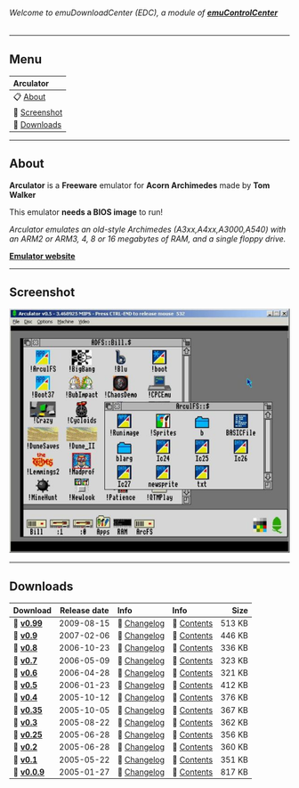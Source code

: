 ###### Welcome to emuDownloadCenter (EDC), a module of [**emuControlCenter**](https://github.com/PhoenixInteractiveNL/emuControlCenter/wiki/)
***
## Menu
| **Arculator** |
|:---------|
| :clipboard: [About](#about) |
| :sunrise: [Screenshot](#screenshot) |
| :floppy_disk: [Downloads](#downloads) |
***
## About
**Arculator** is a **Freeware** emulator for **Acorn Archimedes** made by **Tom Walker**

This emulator **needs a BIOS image** to run!

_Arculator emulates an old-style Archimedes (A3xx,A4xx,A3000,A540) with an ARM2 or ARM3, 4, 8 or 16 megabytes of RAM, and a single floppy drive._

[**Emulator website**](http://b-em.bbcmicro.com/arculator/)
***
## Screenshot
![](https://raw.githubusercontent.com/PhoenixInteractiveNL/edc-masterhook/master/downloadhooks/arculator/arculator_screen.jpg)
***
## Downloads
| Download | Release date  | Info       | Info       | Size       |
|:---------|:-------------:|:-----------|:-----------|-----------:|
| :floppy_disk: [**v0.99**](https://github.com/PhoenixInteractiveNL/edc-repo0001/raw/master/arculator/0.99.7z) | 2009-08-15 | :page_facing_up: [Changelog](https://github.com/PhoenixInteractiveNL/edc-repo0001/blob/master/arculator/0.99_changelog.txt) | :mag_right: [Contents](https://github.com/PhoenixInteractiveNL/edc-repo0001/blob/master/arculator/0.99_contents.txt) | 513 KB |
| :floppy_disk: [**v0.9**](https://github.com/PhoenixInteractiveNL/edc-repo0001/raw/master/arculator/0.9.7z) | 2007-02-06 | :page_facing_up: [Changelog](https://github.com/PhoenixInteractiveNL/edc-repo0001/blob/master/arculator/0.9_changelog.txt) | :mag_right: [Contents](https://github.com/PhoenixInteractiveNL/edc-repo0001/blob/master/arculator/0.9_contents.txt) | 446 KB |
| :floppy_disk: [**v0.8**](https://github.com/PhoenixInteractiveNL/edc-repo0001/raw/master/arculator/0.8.7z) | 2006-10-23 | :page_facing_up: [Changelog](https://github.com/PhoenixInteractiveNL/edc-repo0001/blob/master/arculator/0.8_changelog.txt) | :mag_right: [Contents](https://github.com/PhoenixInteractiveNL/edc-repo0001/blob/master/arculator/0.8_contents.txt) | 336 KB |
| :floppy_disk: [**v0.7**](https://github.com/PhoenixInteractiveNL/edc-repo0001/raw/master/arculator/0.7.7z) | 2006-05-09 | :page_facing_up: [Changelog](https://github.com/PhoenixInteractiveNL/edc-repo0001/blob/master/arculator/0.7_changelog.txt) | :mag_right: [Contents](https://github.com/PhoenixInteractiveNL/edc-repo0001/blob/master/arculator/0.7_contents.txt) | 323 KB |
| :floppy_disk: [**v0.6**](https://github.com/PhoenixInteractiveNL/edc-repo0001/raw/master/arculator/0.6.7z) | 2006-04-28 | :page_facing_up: [Changelog](https://github.com/PhoenixInteractiveNL/edc-repo0001/blob/master/arculator/0.6_changelog.txt) | :mag_right: [Contents](https://github.com/PhoenixInteractiveNL/edc-repo0001/blob/master/arculator/0.6_contents.txt) | 321 KB |
| :floppy_disk: [**v0.5**](https://github.com/PhoenixInteractiveNL/edc-repo0001/raw/master/arculator/0.5.7z) | 2006-01-23 | :page_facing_up: [Changelog](https://github.com/PhoenixInteractiveNL/edc-repo0001/blob/master/arculator/0.5_changelog.txt) | :mag_right: [Contents](https://github.com/PhoenixInteractiveNL/edc-repo0001/blob/master/arculator/0.5_contents.txt) | 412 KB |
| :floppy_disk: [**v0.4**](https://github.com/PhoenixInteractiveNL/edc-repo0001/raw/master/arculator/0.4.7z) | 2005-10-12 | :page_facing_up: [Changelog](https://github.com/PhoenixInteractiveNL/edc-repo0001/blob/master/arculator/0.4_changelog.txt) | :mag_right: [Contents](https://github.com/PhoenixInteractiveNL/edc-repo0001/blob/master/arculator/0.4_contents.txt) | 376 KB |
| :floppy_disk: [**v0.35**](https://github.com/PhoenixInteractiveNL/edc-repo0001/raw/master/arculator/0.35.7z) | 2005-10-05 | :page_facing_up: [Changelog](https://github.com/PhoenixInteractiveNL/edc-repo0001/blob/master/arculator/0.35_changelog.txt) | :mag_right: [Contents](https://github.com/PhoenixInteractiveNL/edc-repo0001/blob/master/arculator/0.35_contents.txt) | 367 KB |
| :floppy_disk: [**v0.3**](https://github.com/PhoenixInteractiveNL/edc-repo0001/raw/master/arculator/0.3.7z) | 2005-08-22 | :page_facing_up: [Changelog](https://github.com/PhoenixInteractiveNL/edc-repo0001/blob/master/arculator/0.3_changelog.txt) | :mag_right: [Contents](https://github.com/PhoenixInteractiveNL/edc-repo0001/blob/master/arculator/0.3_contents.txt) | 362 KB |
| :floppy_disk: [**v0.25**](https://github.com/PhoenixInteractiveNL/edc-repo0001/raw/master/arculator/0.25.7z) | 2005-06-28 | :page_facing_up: [Changelog](https://github.com/PhoenixInteractiveNL/edc-repo0001/blob/master/arculator/0.25_changelog.txt) | :mag_right: [Contents](https://github.com/PhoenixInteractiveNL/edc-repo0001/blob/master/arculator/0.25_contents.txt) | 356 KB |
| :floppy_disk: [**v0.2**](https://github.com/PhoenixInteractiveNL/edc-repo0001/raw/master/arculator/0.2.7z) | 2005-06-28 | :page_facing_up: [Changelog](https://github.com/PhoenixInteractiveNL/edc-repo0001/blob/master/arculator/0.2_changelog.txt) | :mag_right: [Contents](https://github.com/PhoenixInteractiveNL/edc-repo0001/blob/master/arculator/0.2_contents.txt) | 360 KB |
| :floppy_disk: [**v0.1**](https://github.com/PhoenixInteractiveNL/edc-repo0001/raw/master/arculator/0.1.7z) | 2005-05-22 | :page_facing_up: [Changelog](https://github.com/PhoenixInteractiveNL/edc-repo0001/blob/master/arculator/0.1_changelog.txt) | :mag_right: [Contents](https://github.com/PhoenixInteractiveNL/edc-repo0001/blob/master/arculator/0.1_contents.txt) | 351 KB |
| :floppy_disk: [**v0.0.9**](https://github.com/PhoenixInteractiveNL/edc-repo0001/raw/master/arculator/0.0.9.7z) | 2005-01-27 | :page_facing_up: [Changelog](https://github.com/PhoenixInteractiveNL/edc-repo0001/blob/master/arculator/0.0.9_changelog.txt) | :mag_right: [Contents](https://github.com/PhoenixInteractiveNL/edc-repo0001/blob/master/arculator/0.0.9_contents.txt) | 817 KB |
